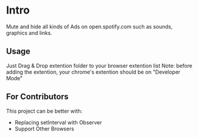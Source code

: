# Intro
Mute and hide all kinds of Ads on open.spotify.com such as sounds, graphics and links.

## Usage
Just Drag & Drop extention folder to your browser extention list
Note: before adding the extention, your chrome's extention should be on "Developer Mode"

## For Contributors
This project can be better with:
  - Replacing setInterval with Observer
  - Support Other Browsers
